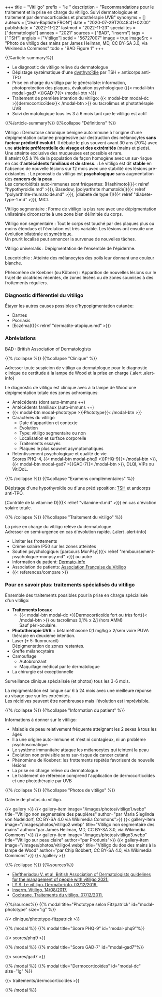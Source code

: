 +++
title = "Vitiligo"
prefix = "le "
description = "Recommandations pour le traitement et la prise en charge du vitiligo. Suivi dermatologique et traitement par dermocorticoïdes et photothérapie UVB"
synonyms = []
auteurs = ["Jean-Baptiste FRON"]
date = "2020-07-29T20:48:41+02:00"
publishdate = "2022-11-22"
lastmod = "2022-11-23"
specialites = ["dermatologie"]
annees = "2021"
sources = ["BAD", "Inserm"]
tags = ["TSH"]
anglais = ["Vitiligo"]
sctid = "56727007"
image = true
imageSrc = "Photo de vitiligo des mains par James Heilman, MD, CC BY-SA 3.0, via Wikimedia Commons"
todo = "BAD Figure 1"
+++

{{%article-summary%}}

- Le diagnostic de vitiligo relève du dermatologue
- Dépistage systématique d'une [dysthyroïdie](/tags/tsh/) par TSH + anticorps anti-TPO
- Prise en charge du vitiligo par le généraliste: information, photoprotection des plaques, évaluation psychologique ({{< modal-btn modal-gad7 >}}GAD-7{{< /modal-btn >}})
- Traitement de première intention du vitiligo: {{< modal-btn modal-dc >}}dermocorticoïdes{{< /modal-btn >}} ou tacrolimus et photothérapie UVB
- Suivi dermatologique tous les 3 à 6 mois tant que le vitiligo est actif

{{%/article-summary%}}
{{%collapse "Définitions" %}}

Vitiligo
: Dermatose chronique bénigne autoimmune à l'origine d'une dépigmentation cutanée progressive par destruction des mélanocytes **sans facteur prédictif évolutif**. Il débute le plus souvent avant 30 ans (70%) avec une **atteinte préférentielle du visage et des extrémités** (mains et pieds).  
Une atteinte exclusive des muqueuses est possible et rare.  
Il atteint 0,5 à 1% de la population de façon homogène avec un sur-risque en cas d'**antécédents familiaux et de stress**.
: Le vitiligo est dit **stable** en l'absence de nouvelle lésions sur 12 mois avec une stabilité des lésions pré-existantes.
: Le pronostic du vitiligo est **psychologique** sans augmentation des **cancers de la peau**.  
Les comorbidités auto-immunes sont fréquentes: [Hashimoto]({{< relref "hypothyroidie.md" >}}), Basedow, [polyarthrite rhumatoïde]({{< relref "polyarthrite-rhumatoide.md" >}}), [diabète de type 1]({{< relref "diabete-type-1.md" >}}), MICI.

Vitiligo segmentaire
: Forme de vitiligo la plus rare avec une dépigmentation unilatérale circonscrite à une zone bien délimitée du corps.

Vitiligo non segmentaire
: Tout le corps est touché par des plaques plus ou moins étendues et l'évolution est très variable. Les lésions ont ensuite une évolution bilatérale et symétrique.  
Un prurit localisé peut annoncer la survenue de nouvelles tâches.

Vitiligo universalis
: Dépigmentation de l'ensemble de l'épiderme.

Leucotrichie
: Atteinte des mélanocytes des poils leur donnant une couleur blanche.

Phénomène de Koebner (ou Köbner)
: Apparition de nouvelles lésions sur le trajet de cicatrices récentes, de zones lésées ou de zones soumises à des frottements réguliers.

### Diagnostic différentiel du vitiligo

Étayer les autres causes possibles d'hypopigmentation cutanée:

- Dartres
- Psoriasis
- [Eczéma]({{< relref "dermatite-atopique.md" >}})

### Abréviations

BAD
: British Association of Dermatologists

{{% /collapse %}}
{{%collapse "Clinique" %}}

Adresser toute suspicion de vitiligo au dermatologue pour le diagnostic clinique de certitude à la lampe de Wood et la prise en charge
{.alert .alert-info}

Le diagnostic de vitiligo est clinique avec à la lampe de Wood une dépigmentation totale des zones achromiques:

- Antécédents (dont auto-immuns ++)
- Antécédents familiaux (auto-immuns ++)
- {{< modal-btn modal-phototype >}}Phototype{{< /modal-btn >}}
- Caractères du vitiligo
  - Date d'apparition et contexte
  - Évolution
  - Type: vitiligo segmentaire ou non
  - Localisation et surface corporelle
  - Traitements essayés
  - Plaques le plus souvent asymptomatiques
- Retentissement psychologique et qualité de vie  
  Scores PHQ-4, {{< modal-btn modal-phq9 >}}PHQ-9{{< /modal-btn >}}, {{< modal-btn modal-gad7 >}}GAD-7{{< /modal-btn >}}, DLQI, VIPs ou VitiQoL.

{{% /collapse %}}
{{%collapse "Examens complémentaires" %}}

Dépistage d'une hypothyroïdie ou d'une prédisposition: [TSH](/tags/tsh/) et anticorps anti-TPO.

[Contrôle de la vitamine D]({{< relref "vitamine-d.md" >}}) en cas d'éviction solaire totale.

{{% /collapse %}}
{{%collapse "Traitement du vitiligo" %}}

La prise en charge du vitiligo relève du dermatologue.  
Adresser en semi-urgence en cas d'évolution rapide.
{.alert .alert-info}

- Limiter les frottements
- Crème solaire IP50 sur les zones atteintes
- Soutien psychologique: [parcours MonPsy]({{< relref "remboursement-psychologue-monpsy.md" >}}) ou autre
- Information du patient: [Dermato-info](https://dermato-info.fr/fr/les-maladies-de-la-peau/vitiligo-quand-la-peau-perd-son-pigment)
- Association de patients: [Association Française du Vitiligo](https://www.afvitiligo.com/comprendre-le-vitiligo/les-traitements-du-vitiligo/)
- {{< references/compare >}}

### Pour en savoir plus: traitements spécialisés du vitiligo

Ensemble des traitements possibles pour la prise en charge spécialisée d'un vitiligo:

- **Traitements locaux**
  - {{< modal-btn modal-dc >}}Dermocorticoïde fort ou très fort{{< /modal-btn >}} ou tacrolimus 0,1% x 2/j (hors AMM)  
    Sauf péri-oculaire.
- **Photothérapie UVB** + bétaméthasone 0,1 mg/kg x 2/sem voire PUVA thérapie en deuxième intention.
- Laser (± 5-fluorouracil)  
  Dépigmentation de zones restantes.
- Greffe mélanocytaire
- Camouflage
  - Autobronzant
  - Maquillage médical par le dermatologue
- La chirurgie est exceptionnelle

Surveillance clinique spécialisée (et photos) tous les 3-6 mois.

La repigmentation est longue sur 6 à 24 mois avec une meilleure réponse au visage que sur les extrémités.  
Les récidives peuvent être nombreuses mais l'évolution est imprévisible.

{{% /collapse %}}
{{%collapse "Information du patient" %}}

Informations à donner sur le vitiligo:

- Maladie de peau relativement fréquente atteignant les 2 sexes à tous les âges
- Il a une origine auto-immune et n'est ni contagieux, ni un problème psychosomatique
- Le système immunitaire attaque les mélanocytes qui teintent la peau
- Évolution non prévisible sans sur-risque de cancer cutané
- Phénomène de Koebner: les frottements répétés favorisent de nouvelle lésions
- La prise en charge relève du dermatologue
- Le traitement de référence comprend l'application de dermocorticoïdes et une photothérapie par UVB

{{% /collapse %}}
{{%collapse "Photos de vitiligo" %}}

Galerie de photos du vitiligo.

{{< gallery >}}
{{< gallery-item image="/images/photos/vitiligo1.webp"  title="Vitiligo non segmentaire des paupières" author="par Maria Sieglinda von Nudeldorf, CC BY-SA 4.0 via Wikimedia Commons">}}
{{< gallery-item image="/images/photos/vitiligo2.webp"  title="Vitiligo non segmentaire des mains" author="par James Heilman, MD, CC BY-SA 3.0, via Wikimedia Commons">}}
{{< gallery-item image="/images/photos/vitiligo3.webp"  title="Vitiligo sur peau claire" author="par Produnis">}}
{{< gallery-item image="/images/photos/vitiligo4.webp"  title="Vitiligo du dos des mains à la lampe de Wood" author="par Chip Bobbert, CC BY-SA 4.0, via Wikimedia Commons">}}
{{< /gallery >}}

{{% /collapse %}}
{{%sources%}}

- [Eleftheriadou V. et al. British Association of Dermatologists guidelines for the management of people with vitiligo 2021.](https://onlinelibrary.wiley.com/doi/10.1111/bjd.20596)
- [LY S. Le vitiligo. Dermato-info. 03/12/2019.](https://dermato-info.fr/fr/les-maladies-de-la-peau/vitiligo-quand-la-peau-perd-son-pigment)
- [Inserm. Vitiligo. 14/08/2017.](https://www.inserm.fr/information-en-sante/dossiers-information/vitiligo)
- [Cochrane. Traitements du vitiligo. 07/12/2011.](https://www.cochrane.org/fr/CD003263/SKIN_traitements-du-vitiligo-maladie-entrainant-une-perte-de-la-couleur-de-la-peau-en-plaques)

{{%/sources%}}
{{% modal title="Phototype selon Fitzpatrick" id="modal-phototype" size="lg" %}}

{{< clinique/phototype-fitzpatrick >}}

{{% /modal %}}
{{% modal title="Score PHQ-9" id="modal-phq9"%}}

{{< scores/phq9 >}}

{{% /modal %}}
{{% modal title="Score GAD-7" id="modal-gad7"%}}

{{< scores/gad7 >}}

{{% /modal %}}
{{% modal title="Dermocorticoïdes" id="modal-dc" size="lg" %}}

{{< traitements/dermocorticoides >}}

{{% /modal %}}
